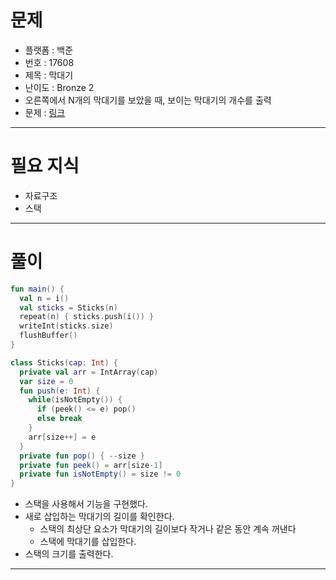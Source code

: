 # 문제
- 플랫폼 : 백준
- 번호 : 17608
- 제목 : 막대기
- 난이도 : Bronze 2
- 오른쪽에서 N개의 막대기를 보았을 때, 보이는 막대기의 개수를 출력
- 문제 : <a href="https://www.acmicpc.net/problem/17608" target="_blank">링크</a>

---

# 필요 지식
- 자료구조
- 스택

---

# 풀이
```kotlin
fun main() {
  val n = i()
  val sticks = Sticks(n)
  repeat(n) { sticks.push(i()) }
  writeInt(sticks.size)
  flushBuffer()
}

class Sticks(cap: Int) {
  private val arr = IntArray(cap)
  var size = 0
  fun push(e: Int) {
    while(isNotEmpty()) {
      if (peek() <= e) pop()
      else break
    }
    arr[size++] = e
  }
  private fun pop() { --size }
  private fun peek() = arr[size-1]
  private fun isNotEmpty() = size != 0
}
```
- 스택을 사용해서 기능을 구현했다.
- 새로 삽입하는 막대기의 길이를 확인한다.
  - 스택의 최상단 요소가 막대기의 길이보다 작거나 같은 동안 계속 꺼낸다
  - 스택에 막대기를 삽입한다.
- 스택의 크기를 출력한다.

---
